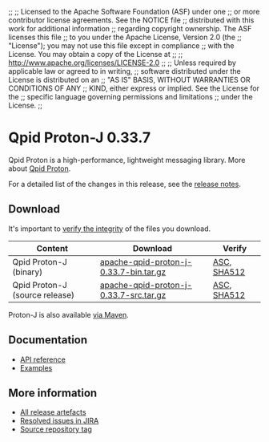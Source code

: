 ;;
;; Licensed to the Apache Software Foundation (ASF) under one
;; or more contributor license agreements.  See the NOTICE file
;; distributed with this work for additional information
;; regarding copyright ownership.  The ASF licenses this file
;; to you under the Apache License, Version 2.0 (the
;; "License"); you may not use this file except in compliance
;; with the License.  You may obtain a copy of the License at
;;
;;   http://www.apache.org/licenses/LICENSE-2.0
;;
;; Unless required by applicable law or agreed to in writing,
;; software distributed under the License is distributed on an
;; "AS IS" BASIS, WITHOUT WARRANTIES OR CONDITIONS OF ANY
;; KIND, either express or implied.  See the License for the
;; specific language governing permissions and limitations
;; under the License.
;;

# Qpid Proton-J 0.33.7

Qpid Proton is a high-performance, lightweight messaging library. More
about [Qpid Proton]({{site_url}}/proton/index.html).

For a detailed list of the changes in this release, see the [release
notes](release-notes.html).

## Download

It's important to [verify the
integrity]({{site_url}}/download.html#verify-what-you-download) of
the files you download.

| Content | Download | Verify |
|---------|----------|--------|
| Qpid Proton-J (binary) | [apache-qpid-proton-j-0.33.7-bin.tar.gz](http://archive.apache.org/dist/qpid/proton-j/0.33.7/apache-qpid-proton-j-0.33.7-bin.tar.gz) | [ASC](https://archive.apache.org/dist/qpid/proton-j/0.33.7/apache-qpid-proton-j-0.33.7-bin.tar.gz.asc), [SHA512](https://archive.apache.org/dist/qpid/proton-j/0.33.7/apache-qpid-proton-j-0.33.7-bin.tar.gz.sha512) |
| Qpid Proton-J (source release) | [apache-qpid-proton-j-0.33.7-src.tar.gz](http://archive.apache.org/dist/qpid/proton-j/0.33.7/apache-qpid-proton-j-0.33.7-src.tar.gz) | [ASC](https://archive.apache.org/dist/qpid/proton-j/0.33.7/apache-qpid-proton-j-0.33.7-src.tar.gz.asc), [SHA512](https://archive.apache.org/dist/qpid/proton-j/0.33.7/apache-qpid-proton-j-0.33.7-src.tar.gz.sha512) |

Proton-J is also available [via Maven]({{site_url}}/maven.html).

## Documentation


<div class="two-column" markdown="1">

 - [API reference](api/index.html)
 - [Examples](https://github.com/apache/qpid-proton-j/tree/0.33.7/examples)

</div>


## More information

 - [All release artefacts](http://archive.apache.org/dist/qpid/proton-j/0.33.7)
 - [Resolved issues in JIRA](https://issues.apache.org/jira/issues/?jql=project+%3D+PROTON+AND+fixVersion+%3D+%27proton-j-0.33.7%27+AND+resolution+%3D+%27fixed%27+ORDER+BY+priority+DESC)
 - [Source repository tag](https://gitbox.apache.org/repos/asf?p=qpid-proton-j.git;a=tag;h=0.33.7)

<script type="text/javascript">
  _deferredFunctions.push(function() {
      if ("0.33.7" === "{{current_proton_j_release}}") {
          _modifyCurrentReleaseLinks();
      }
  });
</script>